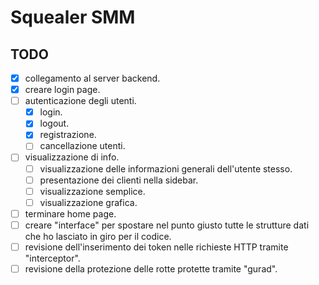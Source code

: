 # Squealer SMM

## TODO
- [X] collegamento al server backend.
- [X] creare login page.
- [ ] autenticazione degli utenti.
  - [X] login.
  - [X] logout.
  - [X] registrazione.
  - [ ] cancellazione utenti.
- [ ] visualizzazione di info.
  - [ ] visualizzazione delle informazioni generali dell'utente stesso.
  - [ ] presentazione dei clienti nella sidebar.
  - [ ] visualizzazione semplice.
  - [ ] visualizzazione grafica.
- [ ] terminare home page.
- [ ] creare "interface" per spostare nel punto giusto tutte le strutture dati che ho lasciato in giro per il codice.
- [ ] revisione dell'inserimento dei token nelle richieste HTTP tramite "interceptor".
- [ ] revisione della protezione delle rotte protette tramite "gurad".
